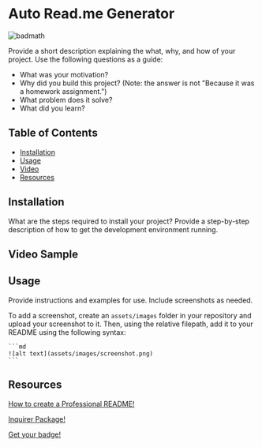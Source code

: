 # Auto Read.me Generator

![badmath](https://img.shields.io/github/languages/top/lernantino/badmath)

Provide a short description explaining the what, why, and how of your project. Use the following questions as a guide:

- What was your motivation?
- Why did you build this project? (Note: the answer is not "Because it was a homework assignment.")
- What problem does it solve?
- What did you learn?

## Table of Contents 

- [Installation](#installation)
- [Usage](#usage)
- [Video](#Video)
- [Resources](#Resources)

## Installation

What are the steps required to install your project? Provide a step-by-step description of how to get the development environment running.

## Video Sample



## Usage

Provide instructions and examples for use. Include screenshots as needed.

To add a screenshot, create an `assets/images` folder in your repository and upload your screenshot to it. Then, using the relative filepath, add it to your README using the following syntax:

    ```md
    ![alt text](assets/images/screenshot.png)
    ```

## Resources

[How to create a Professional README!](https://coding-boot-camp.github.io/full-stack/github/professional-readme-guide)

[Inquirer Package!](https://www.npmjs.com/package/inquirer)

[Get your badge!](https://shields.io/)




